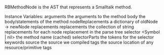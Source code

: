 RBMethodNode is the AST that represents a Smalltalk method.

Instance Variables:
	arguments	<SequenceableCollection of: RBVariableNode>	the arguments to the method
	body	<BRSequenceNode>	the body/statements of the method
	nodeReplacements	<Dictionary>	a dictionary of oldNode -> newNode replacements
	replacements	<Collection of: RBStringReplacement>	the collection of string replacements for each node replacement in the parse tree
	selector	<Symbol | nil>	the method name (cached)
	selectorParts	<SequenceableCollection of: RBValueToken>	the tokens for the selector keywords
	source	<String>	the source we compiled
	tags	<Collection of: Interval>	the source location of any resource/primitive tags

